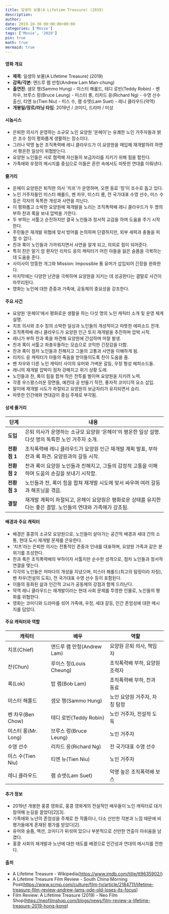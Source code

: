 ```yaml
---
title: 일생의 보물(A Lifetime Treasure) (2019)
description: 
author: 
date: 2019-10-30 00:00:00+00:00
categories: ['Movie']
tags: ['Movie', '2019']
pin: true
math: true
mermaid: true
---
```

#### 영화 개요

- **제목**: 일생의 보물(A Lifetime Treasure) (2019)  
- **감독/각본**: 앤드루 램 만청(Andrew Lam Man-chung)  
- **출연진**: 샘모 행(Sammo Hung) - 미스터 해롤드, 테디 로빈(Teddy Robin) - 벤 차우, 브루스 렁(Bruce Leung) - 미스터 롱, 리차드 응(Richard Ng) - 수영 선수 출신, 티엔 뉴(Tien Niu) - 미스 수, 램 슈엣(Lam Suet) - 레니 클라우드(악역)  
- **개봉일/장르/러닝 타임**: 2019년 / 코미디, 드라마 / 미상  

#### 시놉시스

- 은퇴한 의사가 운영하는 소규모 노인 요양원 ‘온헤이’는 유쾌한 노인 거주자들과 밝은 조수 칭이 평화롭게 생활하는 장소이다.  
- 그러나 악명 높은 조직폭력배 레니 클라우드가 이 요양원을 매입해 재개발하려 하면서 평온한 일상이 위협받는다.  
- 요양원 노인들은 서로 협력해 자신들의 보금자리를 지키기 위해 힘을 합친다.  
- 가족애와 우정의 메시지를 중심으로 이들은 혼란 속에서도 따뜻한 연대를 이뤄낸다.  

#### 줄거리

- 온헤이 요양원은 퇴직한 의사 ‘치프’가 운영하며, 오랜 동료 ‘칭’이 조수로 돕고 있다.  
- 노인 거주자들인 미스터 해롤드, 벤 차우, 미스터 롱, 전 국가대표 수영 선수, 미스 수 등은 각자의 독특한 개성과 사연을 지닌다.  
- 이 평화롭고 소박한 요양원에 재개발을 노리는 조직폭력배 레니 클라우드가 두 명의 부하 찬과 록을 보내 압박을 가한다.  
- 두 부하는 서툴고 순진하지만 결국 노인들과 정서적 교감을 하며 도움을 주기 시작한다.  
- 주민들은 재개발 위협에 맞서 방어를 논의하며 단결하지만, 외부 세력과 충돌을 피할 수 없다.  
- 찬과 록이 노인들과 가까워지면서 사연을 알게 되고, 의외로 힘이 되어준다.  
- 특히 찬은 말기 암 환자인 리차드 응의 캐릭터가 어린 아들을 잃은 슬픔을 극복하는 데 도움을 준다.  
- 사이사이 엉뚱한 개그와 Mission: Impossible 풍 유머가 삽입되어 긴장을 완화한다.  
- 마지막에는 다양한 난관을 극복하며 요양원을 지키는 데 성공한다는 결말로 사건이 마무리된다.  
- 영화는 노인에 대한 존중과 가족애, 공동체의 중요성을 강조한다.  

#### 주요 사건

- 요양원 ‘온헤이’에서 평화로운 생활을 하는 다섯 명의 노인 캐릭터 소개 및 운영 체계 설명.  
- 치프 의사와 조수 칭의 소박한 일상과 노인들의 개성적이고 따뜻한 에피소드 전개.  
- 조직폭력배 레니 클라우드가 요양원 인근 토지 재개발을 추진하며 압박 시작.  
- 레니가 부하 찬과 록을 파견해 요양원에 간섭하며 마찰 발생.  
- 찬과 록이 서툴고 좌충우돌하는 모습으로 코믹한 긴장감을 더함.  
- 찬과 록이 점차 노인들과 친해지고 그들의 고통과 사연을 이해하게 됨.  
- 리차드 응 캐릭터가 아들의 죽음을 받아들이도록 찬이 도움을 줌.  
- 벤 차우와 다른 노인 캐릭터 사이의 유머와 가벼운 갈등, 우정 형성 에피소드들.  
- 레니의 재개발 압박이 점차 강해지고 위기 상황 도래.  
- 노인들과 찬, 록이 힘을 합쳐 작은 전투를 벌이며 요양원을 지키려 노력.  
- 각종 우스꽝스러운 장면들, 예컨대 공 만들기 작전, 풍자적 코미디적 요소 삽입.  
- 말미에 재개발 시도가 좌절되고 요양원의 보금자리가 유지되면서 승리.  
- 따뜻한 인간애와 연대감이 중심 주제로 부각됨.  

#### 상세 줄거리

| **단계**   | **내용**                                                     |
|------------|--------------------------------------------------------------|
| **도입**   | 은퇴 의사가 운영하는 소규모 요양원 ‘온헤이’의 평온한 일상 설명. 다섯 명의 독특한 노인 거주자 소개. |
| **전환점 1** | 조직폭력배 레니 클라우드가 요양원 인근 재개발 계획 발표, 부하 찬과 록 파견. 요양원과의 갈등 시작.  |
| **전환점 2** | 찬과 록이 요양원 노인들과 친해지고, 그들의 감정적 고통을 이해하며 도움의 손길을 보내기 시작함.     |
| **전환점 3** | 노인들과 찬, 록이 힘을 합쳐 재개발 시도에 맞서 싸우며 여러 갈등과 해프닝을 겪음.                   |
| **결말**   | 재개발 계획이 좌절되고, 온헤이 요양원은 평화로운 상태를 유지한다는 좋은 결말. 노인들의 연대와 가족애가 강조됨. |

#### 배경과 주요 캐릭터

- 배경은 홍콩의 소규모 요양원으로, 노인들이 살아가는 공간적 배경과 세대 간의 소통, 현대 도시 재개발 문제를 은유한다.  
- ‘치프’라는 은퇴한 의사는 전통적인 존중과 인내를 대표하며, 요양원 가족과 같은 분위기를 조성한다.  
- 찬과 록은 조직폭력배의 부하이자 서툴지만 순수한 성격으로, 점차 노인들과 정서적 연결을 맺는다.  
- 각각의 노인들은 저마다의 개성을 지녔으며, 미스터 해롤드(최고의 탐정이라 자칭), 벤 차우(전설의 도둑), 전 국가대표 수영 선수 등이 포함된다.  
- 이들의 동화된 삶과 인간적 고뇌가 공동체의 강점과 함께 드러난다.  
- 악역 레니 클라우드는 재개발이라는 현대 사회 문제를 투영한 인물로, 노인들의 평화를 위협한다.  
- 영화는 코미디와 드라마를 섞어 가족애, 우정, 세대 갈등, 인간 존엄성에 대한 메시지를 담았다.  

#### 주요 캐릭터와 역할

| **캐릭터**         | **배우**                   | **역할**                         |
|--------------------|----------------------------|---------------------------------|
| 치프(Chief)        | 앤드루 램 만청(Andrew Lam) | 요양원 은퇴 의사, 책임자          |
| 찬(Chun)            | 루이스 청(Louis Cheung)    | 조직폭력배 부하, 요양원 조력자   |
| 록(Lok)             | 밥 램(Bob Lam)             | 조직폭력배 부하, 찬과 동료        |
| 미스터 해롤드       | 샘모 행(Sammo Hung)        | 노인 요양원 거주자, 자칭 탐정     |
| 벤 차우(Ben Chow)    | 테디 로빈(Teddy Robin)     | 노인 거주자, 전설적 도둑           |
| 미스터 롱(Mr. Long)  | 브루스 렁(Bruce Leung)     | 노인 거주자                       |
| 수영 선수           | 리차드 응(Richard Ng)      | 전 국가대표 수영 선수             |
| 미스 수(Tien Niu)    | 티엔 뉴(Tien Niu)          | 노인 거주자                      |
| 레니 클라우드       | 램 슈엣(Lam Suet)          | 악명 높은 조직폭력배 보스          |

#### 추가 정보

- 2019년 개봉한 홍콩 영화로, 홍콩 영화계의 전설적인 배우들이 노인 캐릭터로 대거 참여해 눈길을 끌었다[2][3].  
- 가족애와 노년의 존엄성을 주제로 한 작품이나, 다소 산만한 각본과 느낌 때문에 비평가들에게 혼재된 평가를 받았다[2].  
- 유머와 슬픔, 액션, 코미디가 뒤섞여 있으나 부분적으로 산만한 연출이 아쉬움을 남겼다.  
- 홍콩 사회의 재개발과 노년에 대한 태도를 배경으로 인간성과 연대의 메시지를 전한다.  

#### 출처

- A Lifetime Treasure - Wikipedia(https://www.imdb.com/title/tt9635902/)  
- A Lifetime Treasure Film Review - South China Morning Post(https://www.scmp.com/culture/film-tv/article/2184711/lifetime-treasure-film-review-andrew-lams-ode-old-loses-its-focus)  
- Film Review: A Lifetime Treasure (2019) - Neo Film Shop(https://neofilmshop.com/blogs/news/film-review-a-lifetime-treasure-2019-hong-kong)
